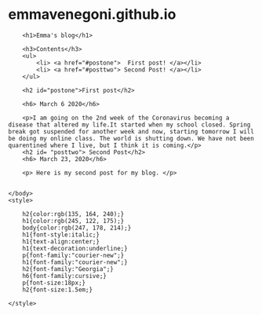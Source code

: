 # emmavenegoni.github.io
<html>
    <head>
        <meta charset="utf-8">
        <title>Project: Blog</title>
    </head>
    <body>
        
        <h1>Emma's blog</h1>

        <h3>Contents</h3>
        <ul>
            <li> <a href="#postone">  First post! </a></li>
            <li> <a href="#posttwo"> Second Post! </a></li>
        </ul>
        
        <h2 id="postone">First post</h2>
        
        <h6> March 6 2020</h6>
        
        <p>I am going on the 2nd week of the Coronavirus becoming a disease that altered my life.It started when my school closed. Spring break got suspended for another week and now, starting tomorrow I will be doing my online class. The world is shutting down. We have not been quarentined where I live, but I think it is coming.</p>
        <h2 id= "posttwo"> Second Post</h2>
        <h6> March 23, 2020</h6>
        
        <p> Here is my second post for my blog. </p>
        
        
    </body>
    <style> 
        
        h2{color:rgb(135, 164, 240);}
        h1{color:rgb(245, 122, 175);}
        body{color:rgb(247, 178, 214);}
        h1{font-style:italic;}
        h1{text-align:center;}
        h1{text-decoration:underline;}
        p{font-family:"courier-new";}
        h1{font-family:"courier-new";}
        h2{font-family:"Georgia";}
        h6{font-family:cursive;}
        p{font-size:18px;}
        h2{font-size:1.5em;}
        
    </style>
</html>
